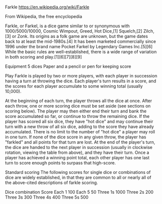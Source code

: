 Farkle
https://en.wikipedia.org/wiki/Farkle

From Wikipedia, the free encyclopedia

Farkle, or Farkel, is a dice game similar to or synonymous with 1000/5000/10000, Cosmic Wimpout, Greed, Hot Dice,[1] Squelch,[2] Zilch,[3] or Zonk. Its origins as a folk game are unknown, but the game dates back to at least the mid-1980s.[4] It has been marketed commercially since 1996 under the brand name Pocket Farkel by Legendary Games Inc.[5][6] While the basic rules are well-established, there is a wide range of variation in both scoring and play.[1][6][7][8][9]

Equipment
5 dices
Paper and a pencil or pen for keeping score


Play
Farkle is played by two or more players, with each player in succession having a turn at throwing the dice. Each player's turn results in a score, and the scores for each player accumulate to some winning total (usually 10,000).

At the beginning of each turn, the player throws all the dice at once.
After each throw, one or more scoring dice must be set aside (see sections on scoring below).
The player may then either end their turn and bank the score accumulated so far, or continue to throw the remaining dice.
If the player has scored all six dice, they have "hot dice" and may continue their turn with a new throw of all six dice, adding to the score they have already accumulated. There is no limit to the number of "hot dice" a player may roll in one turn.
If none of the dice score in any given throw, the player has "farkled" and all points for that turn are lost.
At the end of the player's turn, the dice are handed to the next player in succession (usually in clockwise rotation, viewing the table from above), and they have their turn.
Once a player has achieved a winning point total, each other player has one last turn to score enough points to surpass that high-score.

Standard scoring
The following scores for single dice or combinations of dice are widely established, in that they are common to all or nearly all of the above-cited descriptions of farkle scoring.

Dice combination	Score
Each 1          	100
Each 5          	50
Three 1s        	1000
Three 2s        	200
Three 3s	        300
Three 4s	        400
Three 5s	        500

